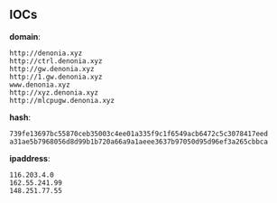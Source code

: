 
## IOCs

__domain__:

```text
http://denonia.xyz
http://ctrl.denonia.xyz
http://gw.denonia.xyz
http://1.gw.denonia.xyz
www.denonia.xyz
http://xyz.denonia.xyz
http://mlcpugw.denonia.xyz
```
__hash__:

```text
739fe13697bc55870ceb35003c4ee01a335f9c1f6549acb6472c5c3078417eed
a31ae5b7968056d8d99b1b720a66a9a1aeee3637b97050d95d96ef3a265cbbca
```
__ipaddress__:

```text
116.203.4.0
162.55.241.99
148.251.77.55
```